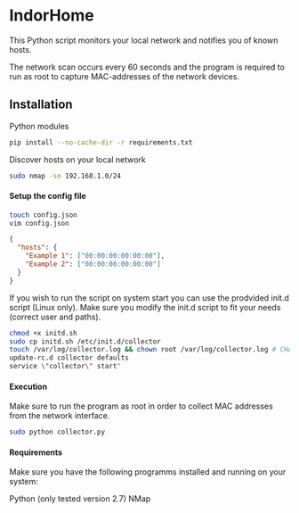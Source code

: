 # IndorHome
This Python script monitors your local network and notifies you of known hosts.

The network scan occurs every 60 seconds and the program is required to run as root to capture MAC-addresses of the network devices.

## Installation
Python modules
```bash
pip install --no-cache-dir -r requirements.txt
```

Discover hosts on your local network
```bash
sudo nmap -sn 192.168.1.0/24
```

#### Setup the config file
```bash
touch config.json
vim config.json
```

```json
{
  "hosts": {
    "Example 1": ["00:00:00:00:00:00"],
    "Example 2": ["00:00:00:00:00:00"]
  }
}
```

If you wish to run the script on system start you can use the prodvided init.d script (Linux only). Make sure you modify the init.d script to fit your needs (correct user and paths).
```bash
chmod +x initd.sh
sudo cp initd.sh /etc/init.d/collector
touch /var/log/collector.log && chown root /var/log/collector.log # CHANGE USER HERE
update-rc.d collector defaults
service \"collector\" start"
```

#### Execution
Make sure to run the program as root in order to collect MAC addresses from the network interface.
```bash
sudo python collector.py
```


#### Requirements
Make sure you have the following programms installed and running on your system:

Python (only tested version 2.7)
NMap
